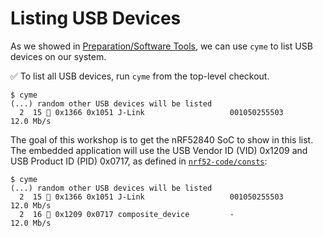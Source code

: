 # Listing USB Devices

As we showed in [Preparation/Software Tools](./nrf52-tools.md), we can use `cyme` to list USB devices on our system.

✅ To list all USB devices, run `cyme` from the top-level checkout.

```console
$ cyme
(...) random other USB devices will be listed
  2  15  0x1366 0x1051 J-Link                   001050255503      12.0 Mb/s
```

The goal of this workshop is to get the nRF52840 SoC to show in this list. The embedded application will use the USB Vendor ID (VID) 0x1209 and USB Product ID (PID) 0x0717, as defined in [`nrf52-code/consts`](../../nrf52-code/consts):

```console
$ cyme
(...) random other USB devices will be listed
  2  15  0x1366 0x1051 J-Link                   001050255503      12.0 Mb/s
  2  16  0x1209 0x0717 composite_device         -                 12.0 Mb/s
````
